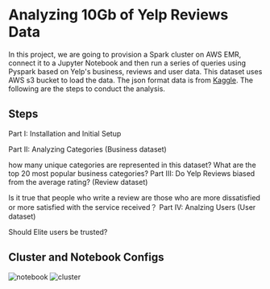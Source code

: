 # Analyzing 10Gb of Yelp Reviews Data

In this project, we are going to provision a Spark cluster on AWS EMR, connect it to a Jupyter Notebook and then run a series of queries using Pyspark based on Yelp's business, reviews and user data. This dataset uses AWS s3 bucket to load the data. The json format data is from [Kaggle](https://www.kaggle.com/yelp-dataset/yelp-dataset). The following are the steps to conduct the analysis.

## Steps

Part I: Installation and Initial Setup

Part II: Analyzing Categories (Business dataset)


how many unique categories are represented in this dataset?
What are the top 20 most popular business categories?
Part III: Do Yelp Reviews biased from the average rating? (Review dataset)

Is it true that people who write a review are those who are more dissatisfied or more satisfied with the service received？
Part IV: Analzing Users (User dataset)

Should Elite users be trusted?


## Cluster and Notebook Configs

![notebook](assets/cluster_configuration.png)
![cluster](assets/notebook_configuration.png)

